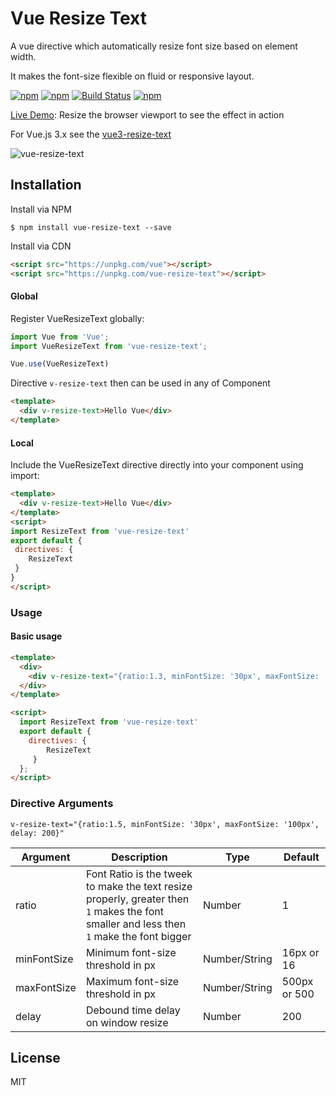 # Vue Resize Text

A vue directive which automatically resize font size based on element width.

It makes the font-size flexible on fluid or responsive layout.


[![npm](https://img.shields.io/npm/v/vue-resize-text.svg?style=flat-square)](https://www.npmjs.com/package/vue-resize-text)
[![npm](https://img.shields.io/npm/dt/vue-resize-text.svg?style=flat-square)](https://www.npmjs.com/package/vue-resize-text)
[![Build Status](https://travis-ci.org/JayeshLab/vue-resize-text.svg?branch=master)](https://travis-ci.org/JayeshLab/vue-resize-text)
[![npm](https://img.shields.io/npm/l/vue-resize-text.svg?style=flat-square)](http://opensource.org/licenses/MIT)

[Live Demo](https://jayeshlab.github.io/vue-resize-text/index.html): Resize the browser viewport to see the effect in action

For Vue.js 3.x see the [vue3-resize-text](https://github.com/JayeshLab/vue3-resize-text "vue3-resize-text")

![vue-resize-text](https://user-images.githubusercontent.com/36194663/48419503-21935780-e77e-11e8-8a2f-6a1c9e33f740.gif)

## Installation

Install via NPM

`$ npm install vue-resize-text --save`

Install via CDN

```html
<script src="https://unpkg.com/vue"></script>
<script src="https://unpkg.com/vue-resize-text"></script>
```

#### Global

Register VueResizeText globally:

```javascript
import Vue from 'Vue';
import VueResizeText from 'vue-resize-text';

Vue.use(VueResizeText)
```
Directive ```v-resize-text``` then can be used in any of Component

```html
<template>
  <div v-resize-text>Hello Vue</div>
</template>
```

#### Local

Include the VueResizeText  directive directly into your component using import:

```html
<template>
  <div v-resize-text>Hello Vue</div>
</template>
<script>
import ResizeText from 'vue-resize-text'
export default {
 directives: {
    ResizeText
 }
}
</script>
```

### Usage

#### Basic usage

```html
<template>
  <div>
    <div v-resize-text="{ratio:1.3, minFontSize: '30px', maxFontSize: '100px', delay: 200}">Hello Vue</div>
  </div>
</template>

<script>
  import ResizeText from 'vue-resize-text'
  export default {
    directives: {
        ResizeText
     }
  };
</script>
```

### Directive Arguments
`v-resize-text="{ratio:1.5, minFontSize: '30px', maxFontSize: '100px', delay: 200}"`

| Argument         | Description                 |  Type         |  Default     | 
| -----------      | ---------------             | ------------  | ------------ | 
|  ratio           |  Font Ratio is the tweek to make the text resize properly, greater then `1` makes the font smaller and less then `1` make the font bigger | Number        |     1       |
|  minFontSize     |  Minimum font-size threshold in px| Number/String |     16px or 16       |      -            |
|  maxFontSize     |  Maximum font-size threshold in px| Number/String  |     500px  or 500      |      -         |
|  delay           |  Debound time delay on window resize | Number        |  200   |      -        |

## License

MIT
